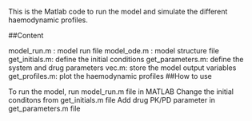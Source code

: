 This is the Matlab code to run the model and simulate the different haemodynamic profiles.

##Content

model_run.m : model run file
model_ode.m : model structure file
get_initials.m: define the initial conditions
get_parameters.m: define the system and drug parameters
vec.m: store the model output variables
get_profiles.m: plot the haemodynamic profiles
##How to use

To run the model, run model_run.m file in MATLAB
Change the initial conditons from get_initials.m file
Add drug PK/PD parameter in get_parameters.m file